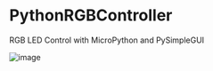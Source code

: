 # PythonRGBController
RGB LED Control with MicroPython and PySimpleGUI <br>

![image](https://user-images.githubusercontent.com/46163555/132107056-f34e98ca-c2de-419b-9b8c-1b0f78561a26.png)
